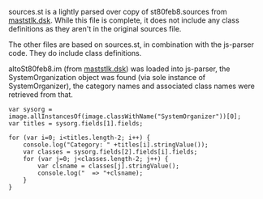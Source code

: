 sources.st is a lightly parsed over copy of st80feb8.sources from [maststlk.dsk](http://bitsavers.org/bits/Xerox/Alto/disk_images/maststlk.dsk.Z). While this file is complete, it does not include any class definitions as they aren't in the original sources file.

The other files are based on sources.st, in combination with the js-parser code. They do include class definitions. 

altoSt80feb8.im (from [maststlk.dsk](http://bitsavers.org/bits/Xerox/Alto/disk_images/maststlk.dsk.Z)) was loaded into js-parser, the SystemOrganization object was found (via sole instance of SystemOrganizer), the category names and associated class names were retrieved from that.

```
var sysorg = image.allInstancesOf(image.classWithName("SystemOrganizer"))[0];
var titles = sysorg.fields[1].fields;

for (var i=0; i<titles.length-2; i++) {
	console.log("Category: " +titles[i].stringValue());
	var classes = sysorg.fields[2].fields[i].fields;
	for (var j=0; j<classes.length-2; j++) {
		var clsname = classes[j].stringValue();
		console.log("  => "+clsname);
	}
}
```
